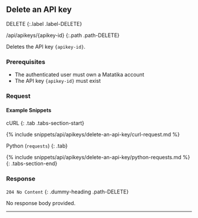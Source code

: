 ## Delete an API key

DELETE
{:.label .label-DELETE}

/api/apikeys/{apikey-id}
{:.path .path-DELETE}

Deletes the API key `{apikey-id}`.

### Prerequisites
- The authenticated user must own a Matatika account
- The API key `{apikey-id}` must exist

### Request

#### Example Snippets
cURL
{: .tab .tabs-section-start}

{% include snippets/api/apikeys/delete-an-api-key/curl-request.md %}

Python (`requests`)
{: .tab}

{% include snippets/api/apikeys/delete-an-api-key/python-requests.md %}
{: .tabs-section-end}

### Response
`204 No Content`
{: .dummy-heading .path-DELETE}

No response body provided.

---
